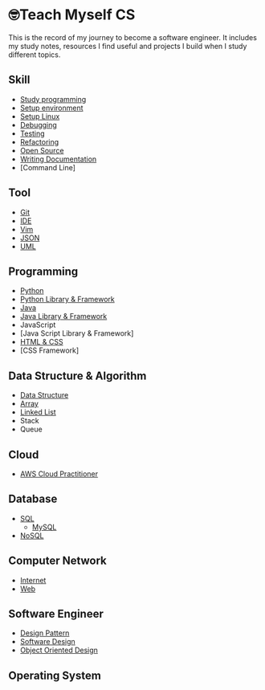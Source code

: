 # 🤓Teach Myself CS

This is the record of my journey to become a software engineer. It includes my study notes, resources I find useful and projects I build when I study different topics. 

## Skill

- [Study programming](https://github.com/erinchocolate/teach-myself-cs/blob/master/Skills/Study%20programming.md)
- [Setup environment](https://github.com/erinchocolate/teach-myself-cs/blob/master/Skills/Setup%20environment.md)
- [Setup Linux](https://github.com/erinchocolate/teach-myself-cs/blob/master/Skills/Setup%20Linux.md)
- [Debugging](https://github.com/erinchocolate/teach-myself-cs/blob/master/Skills/Debugging.md)
- [Testing](https://github.com/erinchocolate/teach-myself-cs/blob/master/Skills/Testing.md)
- [Refactoring](https://github.com/erinchocolate/teach-myself-cs/blob/master/Skills/Refactoring.md)
- [Open Source](https://github.com/erinchocolate/teach-myself-cs/blob/master/Skills/Open%20Source.md)
- [Writing Documentation](https://github.com/erinchocolate/teach-myself-cs/blob/master/Skills/Writing%20Documentation.md)
- [Command Line]

## Tool

- [Git](https://github.com/erinchocolate/teach-myself-programming/blob/master/Tools/Git.md)
- [IDE](https://github.com/erinchocolate/teach-myself-programming/blob/master/Tools/IDE.md)
- [Vim](https://github.com/erinchocolate/teach-myself-cs/blob/master/Tools/Vim.md)
- [JSON](https://github.com/erinchocolate/teach-myself-cs/blob/master/Tools/JSON.md)
- [UML](https://github.com/erinchocolate/teach-myself-cs/blob/master/Tools/UML.md)

## Programming

- [Python](https://github.com/erinchocolate/teach-myself-programming/blob/master/Programming/Python.md)
- [Python Library & Framework](https://github.com/erinchocolate/teach-myself-cs/blob/master/Programming/Python%20Framework.md)
- [Java](https://github.com/erinchocolate/teach-myself-programming/blob/master/Programming/Java.md)
- [Java Library & Framework](https://github.com/erinchocolate/teach-myself-cs/blob/master/Programming/Java%20Framework.md)
- JavaScript
- [Java Script Library & Framework]
- [HTML & CSS](https://github.com/erinchocolate/teach-myself-programming/blob/master/Programming/HTML%26CSS.md)
- [CSS Framework]

## Data Structure & Algorithm 
- [Data Structure](https://github.com/erinchocolate/teach-myself-cs/blob/master/Data%20Structure&Algorithm/Data%20Structure.md)
- [Array](https://github.com/erinchocolate/teach-myself-cs/blob/master/Data%20Structure%26Algorithm/Array.md)
- [Linked List](https://github.com/erinchocolate/teach-myself-cs/blob/master/Data%20Structure%26Algorithm/Linked%20list.md)
- Stack
- Queue

## Cloud
- [AWS Cloud Practitioner](https://github.com/erinchocolate/teach-myself-cs/blob/master/Cloud/AWS%20Certified%20Cloud%20Practitioner%20Certification.md)



## Database
- [SQL](https://github.com/erinchocolate/teach-myself-cs/blob/master/Database/SQL.md)
  - [MySQL](https://github.com/erinchocolate/teach-myself-cs/blob/master/Database/MySQL.md)
- [NoSQL](https://github.com/erinchocolate/teach-myself-cs/blob/master/Database/NoSQL.md)

## Computer Network
- [Internet](https://github.com/erinchocolate/teach-myself-cs/blob/master/Computer%20Network/Internet.md)
- [Web](https://github.com/erinchocolate/teach-myself-cs/blob/master/Computer%20Network/Web.md)

## Software Engineer

- [Design Pattern](https://github.com/erinchocolate/teach-myself-cs/blob/master/Software%20Engineer/Design%20Pattern.md)
- [Software Design](https://github.com/erinchocolate/teach-myself-cs/blob/master/Software%20Engineer/Software%20Design.md)
- [Object Oriented Design](https://github.com/erinchocolate/teach-myself-cs/blob/master/Software%20Engineer/Object%20Oriented%20Design.md)



## Operating System

